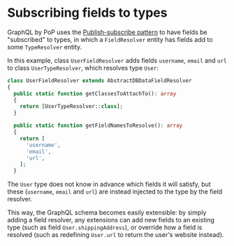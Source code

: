# Subscribing fields to types

GraphQL by PoP uses the [Publish-subscribe pattern](https://en.wikipedia.org/wiki/Publish%E2%80%93subscribe_pattern) to have fields be "subscribed" to types, in which a `FieldResolver` entity has fields add to some `TypeResolver` entity.

In this example, class `UserFieldResolver` adds fields `username`, `email` and `url` to class `UserTypeResolver`, which resolves type `User`:

```php
class UserFieldResolver extends AbstractDBDataFieldResolver
{
  public static function getClassesToAttachTo(): array
  {
    return [UserTypeResolver::class];
  }

  public static function getFieldNamesToResolve(): array
  {
    return [
      'username',
      'email',
      'url',
    ];
  }
```

The `User` type does not know in advance which fields it will satisfy, but these (`username`, `email` and `url`) are instead injected to the type by the field resolver.

This way, the GraphQL schema becomes easily extensible: by simply adding a field resolver, any extensions can add new fields to an existing type (such as field `User.shippingAddress`), or override how a field is resolved (such as redefining `User.url` to return the user's website instead).